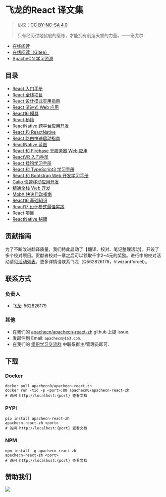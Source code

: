 # 飞龙的React 译文集

> 协议：[CC BY-NC-SA 4.0](http://creativecommons.org/licenses/by-nc-sa/4.0/)
> 
> 只有经历过地狱般的磨练，才能拥有创造天堂的力量。——泰戈尔

* [在线阅读](https://react.apachecn.org)
* [在线阅读（Gitee）](https://apachecn.gitee.io/doc-template/)
* [ApacheCN 学习资源](http://docs.apachecn.org/)

## 目录

+   [React 入门手册](docs/begin-react/SUMMARY.md)
+   [React 全栈项目](docs/full-stk-react-proj/SUMMARY.md)
+   [React 设计模式实用指南](docs/handson-design-ptn-rn/SUMMARY.md)
+   [React 渐进式 Web 应用](docs/prog-web-app-react/SUMMARY.md)
+   [React16 模具](docs/react16-tool/SUMMARY.md)
+   [React 秘籍](docs/react-cb/SUMMARY.md)
+   [ReactNative 跨平台应用开发](docs/react-cross-plat-app-dev-rn/SUMMARY.md)
+   [React 和 ReactNative](docs/react-rn/SUMMARY.md)
+   [React 路由快速启动指南](docs/react-router-quick-start-guide/SUMMARY.md)
+   [ReactNative 蓝图](docs/rn-blueprint/SUMMARY.md)
+   [React 和 Firebase 无服务器 Web 应用](docs/svrless-web-app-react-fb/SUMMARY.md)
+   [ReactVR 入门手册](docs/get-start-rvr/SUMMARY.md)
+   [React 挂钩学习手册](docs/learn-react-hook/SUMMARY.md)
+   [React 和 TypeScript3 学习手册](docs/learn-react-ts3/SUMMARY.md)
+   [React 和 Bootstrap Web 开发学习手册](docs/learn-web-dev-react-boots/SUMMARY.md)
+   [Galio 快速移动应用开发](docs/lightn-fast-mobi-app-dev-galiio/SUMMARY.md)
+   [精通全栈 Web 开发](docs/master-full-stk-react-web-dev/SUMMARY.md)
+   [MobX 快速启动指南](docs/mobx-quick-start-guide/SUMMARY.md)
+   [React16 基础知识](docs/react16-essence/SUMMARY.md)
+   [React17 设计模式最佳实践](docs/react17-design-ptn-best-prac/SUMMARY.md)
+   [React 项目](docs/react-proj/SUMMARY.md)
+   [ReactNative 秘籍](docs/rn-cb-2e/SUMMARY.md)

## 贡献指南

为了不断改进翻译质量，我们特此启动了【翻译、校对、笔记整理活动】，开设了多个校对项目。贡献者校对一章之后可以领取千字2\~4元的奖励。进行中的校对活动请见[活动列表](https://home.apachecn.org/#/docs/activity/docs-activity)。更多详情请联系飞龙（Q562826179，V:wizardforcel）。

## 联系方式

### 负责人

* [飞龙](https://github.com/wizardforcel): 562826179

### 其他

*   在我们的 [apachecn/apachecn-react-zh](https://github.com/apachecn/apachecn-react-zh) github 上提 issue.
*   发邮件到 Email: `apachecn@163.com`.
*   在我们的 [组织学习交流群](http://www.apachecn.org/organization/348.html) 中联系群主/管理员即可.

## 下载

### Docker

```
docker pull apachecn0/apachecn-react-zh
docker run -tid -p <port>:80 apachecn0/apachecn-react-zh
# 访问 http://localhost:{port} 查看文档
```

### PYPI

```
pip install apachecn-react-zh
apachecn-react-zh <port>
# 访问 http://localhost:{port} 查看文档
```

### NPM

```
npm install -g apachecn-react-zh
apachecn-react-zh <port>
# 访问 http://localhost:{port} 查看文档
```

## 赞助我们

![](http://data.apachecn.org/img/about/donate.jpg)
